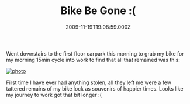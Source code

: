 ﻿---
coverImage: /images/fallback-post-header.png
date: '2009-11-19T19:08:59.000Z'
tags:
  - bike
  - personal
  - stolen
title: 'Bike Be Gone :('
oldUrl: /misc/bike-be-gone
---

Went downstairs to the first floor carpark this morning to grab my bike for my morning 15min cycle into work to find that all that remained was this:

<!-- more -->

[![photo](../wp-content/uploads/2009/11/photo.jpg "photo")](../wp-content/uploads/2009/11/photo.jpg)

First time I have ever had anything stolen, all they left me were a few tattered remains of my bike lock as souvenirs of happier times. Looks like my journey to work got that bit longer :(

